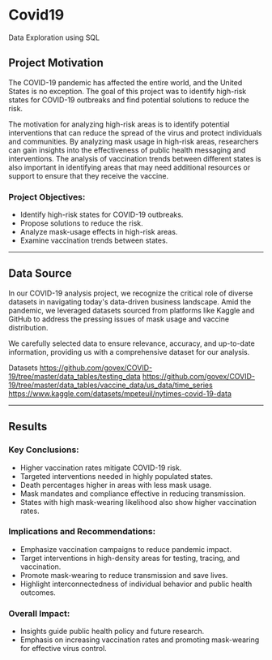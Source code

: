 # Covid19
Data Exploration using SQL 


## Project Motivation 

The COVID-19 pandemic has affected the entire world, and the United States is no exception. The goal of this project was to identify high-risk states for COVID-19 outbreaks and find potential solutions to reduce the risk. 

The motivation for analyzing high-risk areas is to identify potential interventions that can reduce the spread of the virus and protect individuals and communities. By analyzing mask usage in high-risk areas, researchers can gain insights into the effectiveness of public health messaging and interventions. The analysis of vaccination trends between different states is also important in identifying areas that may need additional resources or support to ensure that they receive the vaccine.

### Project Objectives:
- Identify high-risk states for COVID-19 outbreaks.
- Propose solutions to reduce the risk.
- Analyze mask-usage effects in high-risk areas.
- Examine vaccination trends between states.


***
## Data Source 

In our COVID-19 analysis project, we recognize the critical role of diverse datasets in navigating today's data-driven business landscape. Amid the pandemic, we leveraged datasets sourced from platforms like Kaggle and GitHub to address the pressing issues of mask usage and vaccine distribution.

We carefully selected data to ensure relevance, accuracy, and up-to-date information, providing us with a comprehensive dataset for our analysis.

Datasets
https://github.com/govex/COVID-19/tree/master/data_tables/testing_data
https://github.com/govex/COVID-19/tree/master/data_tables/vaccine_data/us_data/time_series
https://www.kaggle.com/datasets/mpeteuil/nytimes-covid-19-data


***
## Results 


### Key Conclusions:
- Higher vaccination rates mitigate COVID-19 risk.
- Targeted interventions needed in highly populated states.
- Death percentages higher in areas with less mask usage.
- Mask mandates and compliance effective in reducing transmission.
- States with high mask-wearing likelihood also show higher vaccination rates.

### Implications and Recommendations:
- Emphasize vaccination campaigns to reduce pandemic impact.
- Target interventions in high-density areas for testing, tracing, and vaccination.
- Promote mask-wearing to reduce transmission and save lives.
- Highlight interconnectedness of individual behavior and public health outcomes.

### Overall Impact:
- Insights guide public health policy and future research.
- Emphasis on increasing vaccination rates and promoting mask-wearing for effective virus control.

